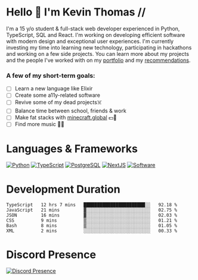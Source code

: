 # Hello 👋 I'm Kevin Thomas //

I'm a 15 y/o student & full-stack web developer experienced in Python, TypeScript, SQL and React. I'm working on developing efficient software with modern design and exceptional user experiences. I'm currently investing my time into learning new technology, participating in hackathons and working on a few side projects. You can learn more about my projects and the people I've worked with on my [portfolio](https://kevinthomas.codes/) and my [recommendations](https://github.com/kevinjosethomas/Testimonials).

### A few of my short-term goals:
- [ ] Learn a new language like Elixir
- [ ] Create some a11y-related software
- [ ] Revive some of my dead projects☠️
- [ ] Balance time between school, friends & work
- [ ] Make fat stacks with [minecraft.global](https://minecraft.global/) 💵💸
- [ ] Find more music 🎵🎶

# Languages & Frameworks
[![Python](https://i.imgur.com/uJCFGqb.png)](https://kevinthomas.codes/stack)
[![TypeScript](https://i.imgur.com/LlHxpmm.png)](https://kevinthomas.codes/stack)
[![PostgreSQL](https://i.imgur.com/JtHCo5L.png)](https://kevinthomas.codes/stack)
[![NextJS](https://i.imgur.com/S1zqWbT.png)](https://kevinthomas.codes/stack)
[![Software](https://i.imgur.com/cdfHm5u.png)](https://kevinthomas.codes/stack)

# Development Duration

<!--START_SECTION:waka-->

```text
TypeScript   12 hrs 7 mins   ███████████████████████░░   92.18 %
JavaScript   21 mins         ▓░░░░░░░░░░░░░░░░░░░░░░░░   02.75 %
JSON         16 mins         ▓░░░░░░░░░░░░░░░░░░░░░░░░   02.03 %
CSS          9 mins          ▒░░░░░░░░░░░░░░░░░░░░░░░░   01.21 %
Bash         8 mins          ▒░░░░░░░░░░░░░░░░░░░░░░░░   01.05 %
XML          2 mins          ░░░░░░░░░░░░░░░░░░░░░░░░░   00.33 %
```

<!--END_SECTION:waka-->

# Discord Presence
[![Discord Presence](https://lanyard.cnrad.dev/api/418707912836382721)](https:/kevinthomas.codes/)
